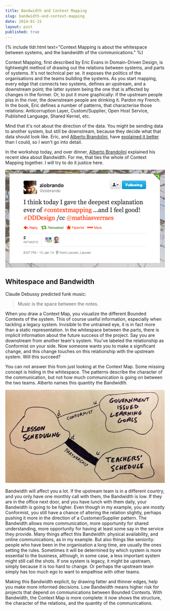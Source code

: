 ```yaml
---
title: Bandwidth and Context Mapping
slug: bandwidth-and-context-mapping
date: 2014-01-15
layout: post
published: true
---
```


{% include tldr.html text="Context Mapping is about the whitespace between systems, and the bandwidth of the communications." %}


Context Mapping, first described by Eric Evans in Domain-Driven Design, is lightweight method of drawing out the relations between systems, and parts of systems. It's not technical per se. It exposes the politics of the organisations and the teams building the systems. As you start mapping, every edge that connects two systems, defines an upstream, and a downstream point; the latter system being the one that is affected by changes in the former. Or, to put it more graphically: if the upstream people piss in the river, the downstream people are drinking it. Pardon my French. In the book, Eric defines a number of patterns, that characterise those relations: Anticorruption Layer, Custom/Supplier, Open Host Service, Published Language, Shared Kernel, etc.

Mind that it's not about the direction of the data. You might be sending data to another system, but still be downstream, because they decide what that data should look like. Eric, and [Alberto Brandolini](https://twitter.com/ziobrando/status/423531883893252096), have [explained it better](http://www.infoq.com/articles/ddd-contextmapping) than I could, so I won't go into detail.


In the workshop today, and over dinner, [Alberto Brandolini](https://twitter.com/ziobrando/status/423531883893252096) explained his recent idea about Bandwidth. For me, that ties the whole of Context Mapping together. I will try to do it justice here.

<img src="/img/posts/2014-01-15-bandwidth-and-context-mapping/the-deepest-explanation-of-ddd.png" alt="I think today I gave the deepest explanation ever of Context Mapping ...and I feel good!">

## Whitespace and Bandwidth

Claude Debussy predicted funk music:

<blockquote>Music is the space between the notes.</blockquote>


When you draw a Context Map, you visualize the different Bounded Contexts of the system. This of course useful information, especially when tackling a legacy system. Invisible to the untrained eye, it is in fact more than a static representation. In the whitespace between the parts, there is implicit information about the future success of the project. Say you are downstream from another team's system. You've labeled the relationship as Conformist on your side. Now someone wants you to make a significant change, and this change touches on this relationship with the upstream system. Will this succeed?

You can not answer this from just looking at the Context Map. Some missing concept is hiding in the whitespace. The patterns describe the character of the communication, but not how much communication is going on between the two teams. Alberto names this quantity the Bandwidth.

<img src="/img/posts/2014-01-15-bandwidth-and-context-mapping/context-map-bandwidth.jpg" alt="Context Map with Bandwidth">

Bandwidth will affect you a lot. If the upstream team is in a different country, and you only have one monthly call with them, the Bandwidth is low. If they are in the office next door, and you have lunch with them daily, your Bandwidth is going to be higher. Even though in my example, you are mostly Conformist, you still have a chance of altering the relation slightly, perhaps pushing it more in the direction of a Customer/Supplier pattern. The Bandwidth allows more communication, more opportunity for shared understanding, more opportunity for having at least some say in the service they provide. Many things affect this Bandwidth: physical availability, and online communications, as in my example. But also things like seniority: people who have been in the organisation a long time, are usually the ones setting the rules. Sometimes it will be determined by which system is more essential to the business, although, in some case, a less important system might still call the shots. If one system is legacy, it might be upstream, simply because it is too hard to change. Or perhaps the upstream team simply has too much ego to want to empathise with other teams.

Making this Bandwidth explicit, by drawing fatter and thinner edges, help you make more informed decisions. Low Bandwidth means higher risk for projects that depend on communications between Bounded Contexts. With Bandwidth, the Context Map is more complete: it now shows the structure, the character of the relations, and the quantity of the communications.

